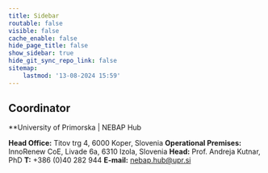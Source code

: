 ```yaml
---
title: Sidebar
routable: false
visible: false
cache_enable: false
hide_page_title: false
show_sidebar: true
hide_git_sync_repo_link: false
sitemap:
    lastmod: '13-08-2024 15:59'
---
```


## Coordinator
**University of Primorska | NEBAP Hub

**Head Office:** Titov trg 4, 6000 Koper, Slovenia
**Operational Premises:** InnoRenew CoE, Livade 6a, 6310 Izola, Slovenia
**Head:** Prof. Andreja Kutnar, PhD
**T:** +386 (0)40 282 944
**E-mail:** nebap.hub@upr.si